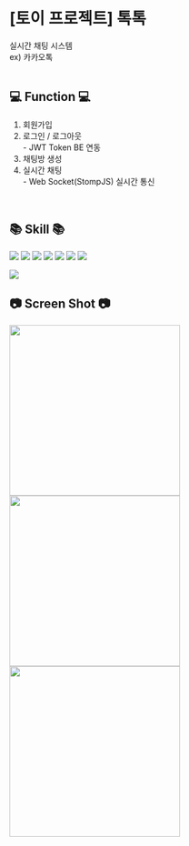# [토이 프로젝트] 톡톡

실시간 채팅 시스템<br/>
ex) 카카오톡
<br/><br/>
## 💻 Function 💻
1. 회원가입
2. 로그인 / 로그아웃<br/>- JWT Token BE 연동
5. 채팅방 생성
6. 실시간 채팅<br/>- Web Socket(StompJS) 실시간 통신
<br/>

## 📚 Skill 📚
<img src="https://img.shields.io/badge/React-61DAFB?style=flat&logo=react&logoColor=white"/> <img src="https://img.shields.io/badge/ReactRouter-CA4245?style=flat&logo=reactrouter&logoColor=white"/> <img src="https://img.shields.io/badge/ReactHook-EC5990?style=flat&logo=reacthookform&logoColor=white"/> <img src="https://img.shields.io/badge/Socket-010101?style=flat&logo=socketdotio&logoColor=white"/> <img src="https://img.shields.io/badge/CSS3-1572B6?style=flat&logo=css3&logoColor=white"/> <img src="https://img.shields.io/badge/Git-F05032?style=flat&logo=git&logoColor=white"/> <img src="https://img.shields.io/badge/IntelliJIDEA-000000?style=flat&logo=intellijidea&logoColor=white"/>

<img src="https://github-readme-stats.vercel.app/api/top-langs/?username=choimiae&layout=compact">
<br/>

## 📷 Screen Shot 📷
<div>
  <img src="https://github.com/choimiae/hoxy_admin/assets/93104994/14c3f1d5-61da-42fb-9847-6900f3db9e53" width="300"/>
  <img src="https://github.com/choimiae/hoxy_admin/assets/93104994/68bc6427-1eba-4632-94a4-142f8aa5f98b" width="300" />
  <img src="https://github.com/choimiae/hoxy_admin/assets/93104994/1139c76e-2401-499e-a0e9-055ae057ae4f" width="300" />
</div>
